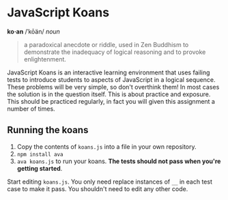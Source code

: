 # JavaScript Koans

**ko·an**
/ˈkōän/
_noun_
> a paradoxical anecdote or riddle, used in Zen Buddhism to demonstrate the inadequacy of logical reasoning and to provoke enlightenment.

JavaScript Koans is an interactive learning environment that uses failing tests to introduce students to aspects of JavaScript in a logical sequence. These problems will be very simple, so don't overthink them! In most cases the solution is in the question itself. This is about practice and exposure. This should be practiced regularly, in fact you will given this assignment a number of times.

## Running the koans

1. Copy the contents of `koans.js` into a file in your own repository.
2. `npm install ava`
3. `ava koans.js` to run your koans. **The tests should not pass when you're getting started**.

Start editing `koans.js`. You only need replace instances of `__` in each test case to make it pass. You shouldn't need to edit any other code.
